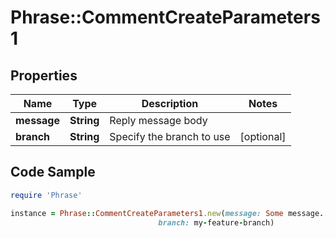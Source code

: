 # Phrase::CommentCreateParameters1

## Properties

Name | Type | Description | Notes
------------ | ------------- | ------------- | -------------
**message** | **String** | Reply message body | 
**branch** | **String** | Specify the branch to use | [optional] 

## Code Sample

```ruby
require 'Phrase'

instance = Phrase::CommentCreateParameters1.new(message: Some message...,
                                 branch: my-feature-branch)
```


